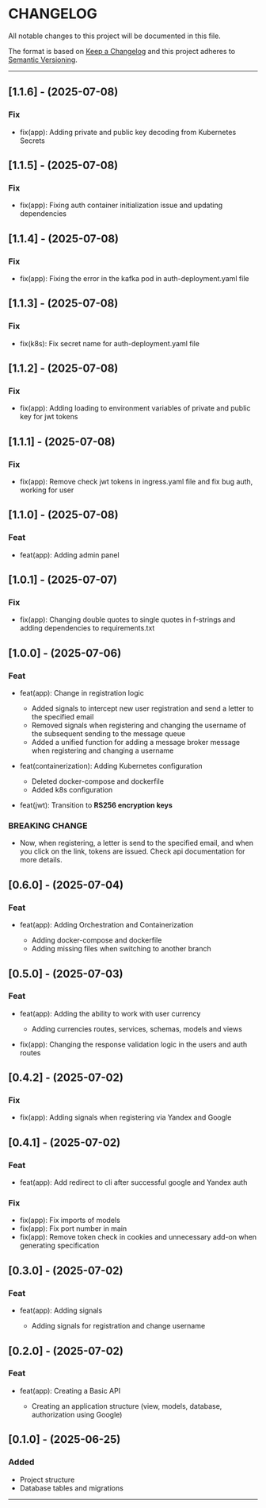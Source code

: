 # CHANGELOG

All notable changes to this project will be documented in this file.

The format is based on [Keep a Changelog](https://keepachangelog.com/en/1.1.0/) and this project adheres to [Semantic Versioning](https://semver.org).

---

## [1.1.6] - (2025-07-08)

### Fix

- fix(app): Adding private and public key decoding from Kubernetes Secrets

## [1.1.5] - (2025-07-08)

### Fix

- fix(app): Fixing auth container initialization issue and updating dependencies

## [1.1.4] - (2025-07-08)

### Fix

- fix(app): Fixing the error in the kafka pod in auth-deployment.yaml file

## [1.1.3] - (2025-07-08)

### Fix

- fix(k8s): Fix secret name for auth-deployment.yaml file


## [1.1.2] - (2025-07-08)

### Fix

- fix(app): Adding loading to environment variables of private and public key for jwt tokens

## [1.1.1] - (2025-07-08)

### Fix

- fix(app): Remove check jwt tokens in ingress.yaml file and fix bug auth, working for user

## [1.1.0] - (2025-07-08)

### Feat

- feat(app): Adding admin panel


## [1.0.1] - (2025-07-07)

### Fix

- fix(app): Changing double quotes to single quotes in f-strings and adding dependencies to requirements.txt


## [1.0.0] - (2025-07-06)

### Feat

- feat(app): Change in registration logic

    - Added signals to intercept new user registration and send a letter to the specified email
    - Removed signals when registering and changing the username of the subsequent sending to the message queue
    - Added a unified function for adding a message broker message when registering and changing a username

- feat(containerization): Adding Kubernetes configuration
    
    - Deleted docker-compose and dockerfile
    - Added k8s configuration

- feat(jwt): Transition to **RS256 encryption keys**

### BREAKING CHANGE

- Now, when registering, a letter is send to the specified email, and when you click on the link, tokens are issued. Check api documentation for more details.

## [0.6.0] - (2025-07-04)

### Feat

- feat(app): Adding Orchestration and Containerization

    - Adding docker-compose and dockerfile
    - Adding missing files when switching to another branch


## [0.5.0] - (2025-07-03)

### Feat

- feat(app): Adding the ability to work with user currency

    - Adding currencies routes, services, schemas, models and views

- fix(app): Changing the response validation logic in the users and auth routes

## [0.4.2] - (2025-07-02)

### Fix

- fix(app): Adding signals when registering via Yandex and Google

## [0.4.1] - (2025-07-02)

### Feat

- feat(app): Add redirect to cli after successful google and Yandex auth

### Fix

- fix(app): Fix imports of models
- fix(app): Fix port number in main
- fix(app): Remove token check in cookies and unnecessary add-on when generating specification

## [0.3.0] - (2025-07-02)

### Feat

- feat(app): Adding signals

    - Adding signals for registration and change username

## [0.2.0] - (2025-07-02)

### Feat

- feat(app): Creating a Basic API

    - Creating an application structure (view, models, database, authorization using Google)

## [0.1.0] - (2025-06-25)

### Added
- Project structure
- Database tables and migrations

---
